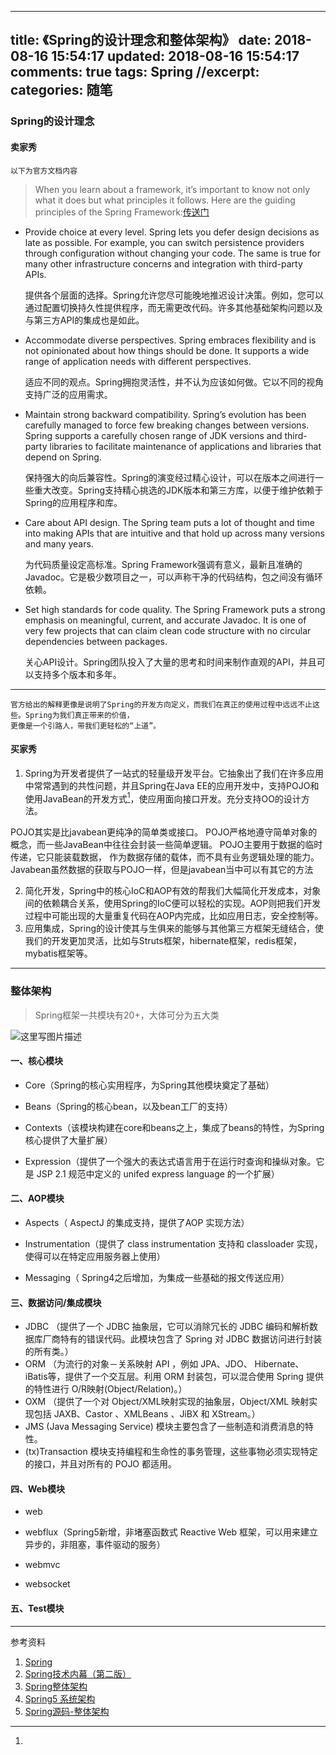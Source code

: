 
---
title: 《Spring的设计理念和整体架构》
date: 2018-08-16 15:54:17
updated: 2018-08-16 15:54:17
comments: true
tags: Spring
//excerpt: 
categories: 随笔
---

### Spring的设计理念


#### 卖家秀
``以下为官方文档内容``

>When you learn about a framework, it’s important to know not only what it does but what principles it follows. Here are the guiding principles of the Spring Framework:[传送门](https://docs.spring.io/spring/docs/current/spring-framework-reference/overview.html#overview-philosophy)

- Provide choice at every level. Spring lets you defer design decisions as late as possible. For example, you can switch persistence providers through configuration without changing your code. The same is true for many other infrastructure concerns and integration with third-party APIs.

	提供各个层面的选择。Spring允许您尽可能晚地推迟设计决策。例如，您可以通过配置切换持久性提供程序，而无需更改代码。许多其他基础架构问题以及与第三方API的集成也是如此。

- Accommodate diverse perspectives. Spring embraces flexibility and is not opinionated about how things should be done. It supports a wide range of application needs with different perspectives.

	适应不同的观点。Spring拥抱灵活性，并不认为应该如何做。它以不同的视角支持广泛的应用需求。

- Maintain strong backward compatibility. Spring’s evolution has been carefully managed to force few breaking changes between versions. Spring supports a carefully chosen range of JDK versions and third-party libraries to facilitate maintenance of applications and libraries that depend on Spring.

	保持强大的向后兼容性。Spring的演变经过精心设计，可以在版本之间进行一些重大改变。Spring支持精心挑选的JDK版本和第三方库，以便于维护依赖于Spring的应用程序和库。

- Care about API design. The Spring team puts a lot of thought and time into making APIs that are intuitive and that hold up across many versions and many years.


	为代码质量设定高标准。Spring Framework强调有意义，最新且准确的Javadoc。它是极少数项目之一，可以声称干净的代码结构，包之间没有循环依赖。

- Set high standards for code quality. The Spring Framework puts a strong emphasis on meaningful, current, and accurate Javadoc. It is one of very few projects that can claim clean code structure with no circular dependencies between packages.

	关心API设计。Spring团队投入了大量的思考和时间来制作直观的API，并且可以支持多个版本和多年。
	
----

	官方给出的解释更像是说明了Spring的开发方向定义，而我们在真正的使用过程中远远不止这些。Spring为我们真正带来的价值，
	更像是一个引路人，带我们更轻松的“上道”。


#### 买家秀

1. Spring为开发者提供了一站式的轻量级开发平台。它抽象出了我们在许多应用中常常遇到的共性问题，并且Spring在Java EE的应用开发中，支持POJO和使用JavaBean的开发方式[^footnote]，使应用面向接口开发。充分支持OO的设计方法。
  [^footnote]: 
  POJO其实是比javabean更纯净的简单类或接口。
  POJO严格地遵守简单对象的概念，而一些JavaBean中往往会封装一些简单逻辑。
  POJO主要用于数据的临时传递，它只能装载数据， 作为数据存储的载体，而不具有业务逻辑处理的能力。
  Javabean虽然数据的获取与POJO一样，但是javabean当中可以有其它的方法
  

2. 简化开发，Spring中的核心IoC和AOP有效的帮我们大幅简化开发成本，对象间的依赖耦合关系，使用Spring的IoC便可以轻松的实现。AOP则把我们开发过程中可能出现的大量重复代码在AOP内完成，比如应用日志，安全控制等。
3. 应用集成，Spring的设计使其与生俱来的能够与其他第三方框架无缝结合，使我们的开发更加灵活，比如与Struts框架，hibernate框架，redis框架，mybatis框架等。

----

### 整体架构

>Spring框架一共模块有20+，大体可分为五大类

![这里写图片描述](https://img-blog.csdn.net/20180505214030958?watermark/2/text/aHR0cHM6Ly9ibG9nLmNzZG4ubmV0L2xqMTMxNGFpbGo=/font/5a6L5L2T/fontsize/400/fill/I0JBQkFCMA==/dissolve/70)

#### 一、核心模块

- Core（Spring的核心实用程序，为Spring其他模块奠定了基础）

- Beans（Spring的核心bean，以及bean工厂的支持）

- Contexts（该模块构建在core和beans之上，集成了beans的特性，为Spring核心提供了大量扩展）

- Expression（提供了一个强大的表达式语言用于在运行时查询和操纵对象。它是 JSP 2.1 规范中定义的 unifed express language 的一个扩展）

#### 二、AOP模块

- Aspects（ AspectJ 的集成支持，提供了AOP 实现方法）

- Instrumentation（提供了 class instrumentation 支持和 classloader 实现，使得可以在特定应用服务器上使用）

- Messaging（ Spring4之后增加，为集成一些基础的报文传送应用）

#### 三、数据访问/集成模块

- JDBC （提供了一个 JDBC 抽象层，它可以消除冗长的 JDBC 编码和解析数据库厂商特有的错误代码。此模块包含了 Spring 对 JDBC 数据访问进行封装的所有类。）
- ORM （为流行的对象－关系映射 API ，例如 JPA、JDO、 Hibernate、 iBatis等，提供了一个交互层。利用 ORM 封装包，可以混合使用 Spring 提供的特性进行 O/R映射(Object/Relation)。）
- OXM （提供了一个对 Object/XML映射实现的抽象层，Object/XML 映射实现包括 JAXB、Castor 、XMLBeans 、JiBX 和 XStream。）
- JMS (Java Messaging Service) 模块主要包含了一些制造和消费消息的特性。
- (tx)Transaction 模块支持编程和生命性的事务管理，这些事物必须实现特定的接口，并且对所有的 POJO 都适用。

#### 四、Web模块

- web

- webflux（Spring5新增，非堵塞函数式 Reactive Web 框架，可以用来建立异步的，非阻塞，事件驱动的服务）

- webmvc

- websocket

#### 五、Test模块



----

参考资料

1. [Spring](http://spring.io/)
2. [Spring技术内幕（第二版）](https://book.douban.com/subject/10470970/)
2. [Spring整体架构](https://www.cnblogs.com/EnzoDin/p/6556825.html)
3. [Spring5 系统架构](https://blog.csdn.net/lj1314ailj/article/details/80118372)
4. [Spring源码-整体架构](https://blog.csdn.net/panweiwei1994/article/details/76529086)

